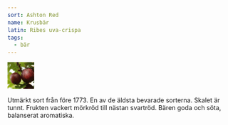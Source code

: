 ```yaml
---
sort: Ashton Red
name: Krusbär
latin: Ribes uva-crispa
tags:
  - bär
---
```


<img src="/img/ribes-uva-crispa-ashton-red.jpg" width="60" data-srcset="1x, 1.5x, 2x" alt="Ribes uva-crispa Ashton Red" data-attribution="https://deaflora.de">

Utmärkt sort från före 1773. En av de äldsta bevarade sorterna. Skalet är tunnt. Frukten vackert mörkröd till nästan svartröd. Bären goda och söta, balanserat aromatiska.
